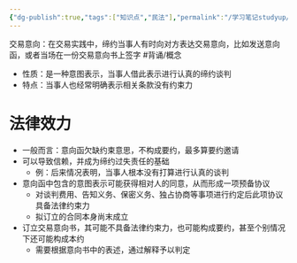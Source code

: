 ```yaml
---
{"dg-publish":true,"tags":["知识点","民法"],"permalink":"/学习笔记studyup/民法总论/交易意向/","dgPassFrontmatter":true,"created":"2024-07-14T21:01:04.415+08:00","updated":"2024-10-27T20:05:14.932+08:00"}
---
```


交易意向：在交易实践中，缔约当事人有时向对方表达交易意向，比如发送意向函，或者当场在一份交易意向书上签字 #背诵/概念 
- 性质：是一种意图表示，当事人借此表示进行认真的缔约谈判
- 特点：当事人也经常明确表示相关条款没有约束力
# 法律效力
- 一般而言：意向函欠缺约束意思，不构成要约，最多算要约邀请
- 可以导致信赖，并成为缔约过失责任的基础
	- 例：后来情况表明，当事人根本没有打算进行认真的谈判
- 意向函中包含的意图表示可能获得相对人的同意，从而形成一项预备协议
	- 对谈判费用、告知义务、保密义务、独占协商等事项进行约定后此项协议具备法律约束力
	- 拟订立的合同本身尚末成立
- 订立交易意向书，其可能不具备法律约束力，也可能构成要约，甚至个别情况下还可能构成本约
	- 需要根据意向书中的表述，通过解释予以判定